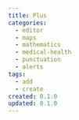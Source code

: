 ```yaml
---
title: Plus
categories:
  - editor
  - maps
  - mathematics
  - medical-health
  - punctuation
  - alerts
tags:
  - add
  - create
created: 0.1.0
updated: 0.1.0
---
```

